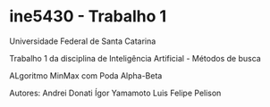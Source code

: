 # ine5430 - Trabalho 1
Universidade Federal de Santa Catarina

Trabalho 1 da disciplina de Inteligência Artificial - Métodos de busca

ALgoritmo MinMax com Poda Alpha-Beta

Autores:
Andrei Donati
Ígor Yamamoto
Luis Felipe Pelison
